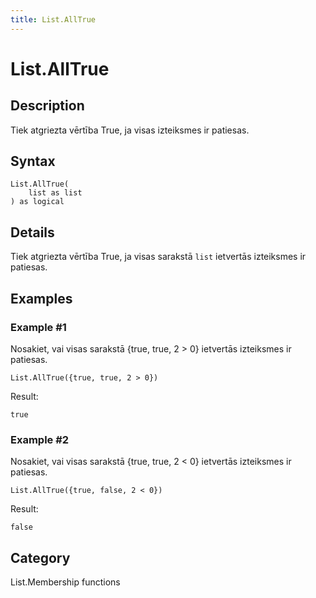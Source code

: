 ```yaml
---
title: List.AllTrue
---
```


# List.AllTrue


## Description

Tiek atgriezta vērtība True, ja visas izteiksmes ir patiesas.


## Syntax

```powerquery
List.AllTrue(
    list as list
) as logical
```


## Details

Tiek atgriezta vērtība True, ja visas sarakstā <code>list</code> ietvertās izteiksmes ir patiesas.


## Examples

### Example #1 
Nosakiet, vai visas sarakstā \{true, true, 2 &gt; 0} ietvertās izteiksmes ir patiesas.
```powerquery
List.AllTrue({true, true, 2 > 0})
```

Result: 
```powerquery
true
```


### Example #2 
Nosakiet, vai visas sarakstā \{true, true, 2 &lt; 0} ietvertās izteiksmes ir patiesas.
```powerquery
List.AllTrue({true, false, 2 < 0})
```

Result: 
```powerquery
false
```




## Category
List.Membership functions
